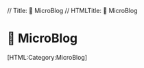 // Title: 📝️ MicroBlog
// HTMLTitle: <span class="twa twa-memo"><span>📝️</span></span> MicroBlog

# <span class="twa twa-memo"><span>📝️</span></span> MicroBlog

<div><span>[HTML:Category:MicroBlog]</span></div>
